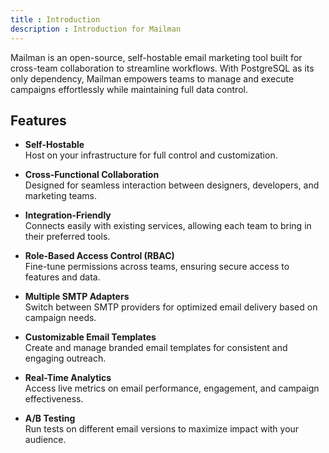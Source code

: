 ```yaml
---
title : Introduction
description : Introduction for Mailman
---
```


Mailman is an open-source, self-hostable email marketing tool built for cross-team collaboration to streamline workflows. With PostgreSQL as its only dependency, Mailman empowers teams to manage and execute campaigns effortlessly while maintaining full data control.

## Features

- **Self-Hostable**  
  Host on your infrastructure for full control and customization.
- **Cross-Functional Collaboration**  
  Designed for seamless interaction between designers, developers, and marketing teams.
- **Integration-Friendly**  
  Connects easily with existing services, allowing each team to bring in their preferred tools.

- **Role-Based Access Control (RBAC)**  
  Fine-tune permissions across teams, ensuring secure access to features and data.

- **Multiple SMTP Adapters**  
  Switch between SMTP providers for optimized email delivery based on campaign needs.

- **Customizable Email Templates**  
  Create and manage branded email templates for consistent and engaging outreach.

- **Real-Time Analytics**  
  Access live metrics on email performance, engagement, and campaign effectiveness.

- **A/B Testing**  
  Run tests on different email versions to maximize impact with your audience.



